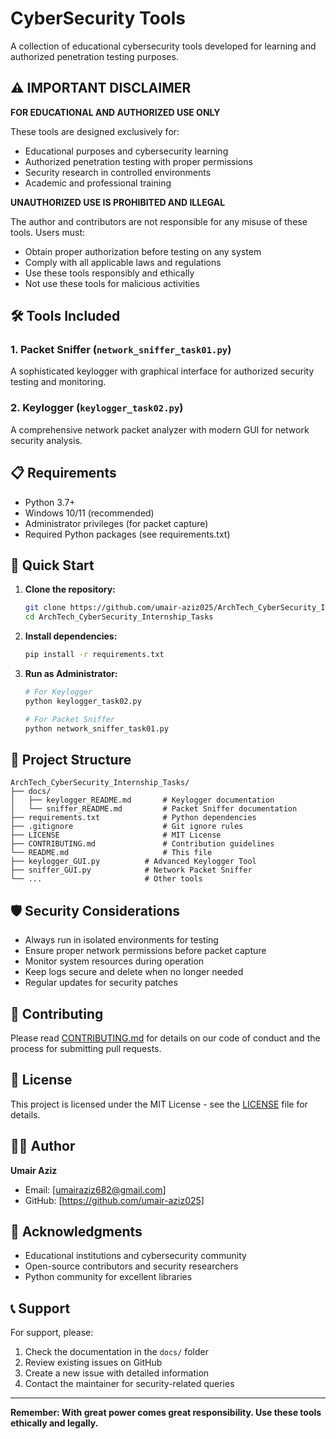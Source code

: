 # CyberSecurity Tools

A collection of educational cybersecurity tools developed for learning and authorized penetration testing purposes.

## ⚠️ IMPORTANT DISCLAIMER

**FOR EDUCATIONAL AND AUTHORIZED USE ONLY**

These tools are designed exclusively for:
- Educational purposes and cybersecurity learning
- Authorized penetration testing with proper permissions
- Security research in controlled environments
- Academic and professional training

**UNAUTHORIZED USE IS PROHIBITED AND ILLEGAL**

The author and contributors are not responsible for any misuse of these tools. Users must:
- Obtain proper authorization before testing on any system
- Comply with all applicable laws and regulations
- Use these tools responsibly and ethically
- Not use these tools for malicious activities

## 🛠️ Tools Included

### 1. Packet Sniffer (`network_sniffer_task01.py`)
A sophisticated keylogger with graphical interface for authorized security testing and monitoring.

### 2. Keylogger (`keylogger_task02.py`)
A comprehensive network packet analyzer with modern GUI for network security analysis.

## 📋 Requirements

- Python 3.7+
- Windows 10/11 (recommended)
- Administrator privileges (for packet capture)
- Required Python packages (see requirements.txt)

## 🚀 Quick Start

1. **Clone the repository:**
   ```bash
   git clone https://github.com/umair-aziz025/ArchTech_CyberSecurity_Internship_Tasks
   cd ArchTech_CyberSecurity_Internship_Tasks
   ```

2. **Install dependencies:**
   ```bash
   pip install -r requirements.txt
   ```

3. **Run as Administrator:**
   ```bash
   # For Keylogger
   python keylogger_task02.py
   
   # For Packet Sniffer
   python network_sniffer_task01.py
   ```

## 📁 Project Structure

```
ArchTech_CyberSecurity_Internship_Tasks/
├── docs/
│   ├── keylogger_README.md       # Keylogger documentation
│   └── sniffer_README.md         # Packet Sniffer documentation
├── requirements.txt              # Python dependencies
├── .gitignore                    # Git ignore rules
├── LICENSE                       # MIT License
├── CONTRIBUTING.md               # Contribution guidelines
└── README.md                     # This file
├── keylogger_GUI.py          # Advanced Keylogger Tool
├── sniffer_GUI.py            # Network Packet Sniffer
└── ...                       # Other tools
```

## 🛡️ Security Considerations

- Always run in isolated environments for testing
- Ensure proper network permissions before packet capture
- Monitor system resources during operation
- Keep logs secure and delete when no longer needed
- Regular updates for security patches

## 🤝 Contributing

Please read [CONTRIBUTING.md](https://github.com/umair-aziz025/ArchTech_CyberSecurity_Internship_Tasks/blob/main/CONTRIBUTING.md) for details on our code of conduct and the process for submitting pull requests.

## 📜 License

This project is licensed under the MIT License - see the [LICENSE](https://github.com/umair-aziz025/ArchTech_CyberSecurity_Internship_Tasks/blob/main/LICENSE) file for details.

## 👨‍💻 Author

**Umair Aziz**
- Email: [umairaziz682@gmail.com]
- GitHub: [https://github.com/umair-aziz025]

## 🙏 Acknowledgments

- Educational institutions and cybersecurity community
- Open-source contributors and security researchers
- Python community for excellent libraries

## 📞 Support

For support, please:
1. Check the documentation in the `docs/` folder
2. Review existing issues on GitHub
3. Create a new issue with detailed information
4. Contact the maintainer for security-related queries

---

**Remember: With great power comes great responsibility. Use these tools ethically and legally.**
